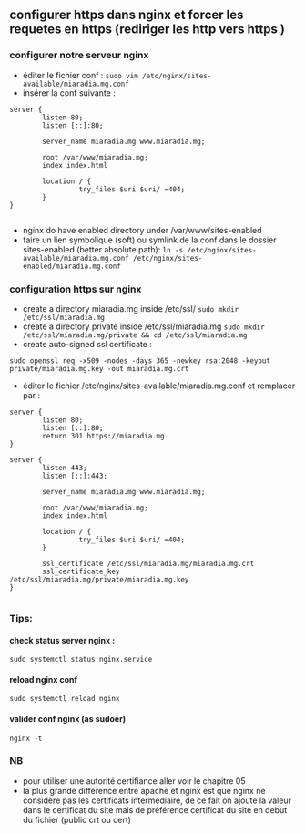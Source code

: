 ## configurer https dans nginx et forcer les requetes en https (rediriger les http vers https )

### configurer notre serveur nginx

* éditer le fichier conf :
  ```sudo vim /etc/nginx/sites-available/miaradia.mg.conf```
* insérer la conf suivante :

```
server {
        listen 80;
        listen [::]:80;
        
        server_name miaradia.mg www.miaradia.mg;
        
        root /var/www/miaradia.mg;
        index index.html
        
        location / {
                 try_files $uri $uri/ =404;
        }
}


```

* nginx do have enabled directory under /var/www/sites-enabled
* faire un lien symbolique (soft) ou symlink de la conf dans le dossier sites-enabled (better absolute path):
  ```ln -s /etc/nginx/sites-available/miaradia.mg.conf /etc/nginx/sites-enabled/miaradia.mg.conf```

### configuration https sur nginx

* create a directory miaradia.mg inside /etc/ssl/
  `sudo mkdir /etc/ssl/miaradia.mg`
* create a directory private inside /etc/ssl/miaradia.mg
  `sudo mkdir /etc/ssl/miaradia.mg/private && cd /etc/ssl/miaradia.mg`
* create auto-signed ssl certificate :

```
sudo openssl req -x509 -nodes -days 365 -newkey rsa:2048 -keyout private/miaradia.mg.key -out miaradia.mg.crt
```

* éditer le fichier /etc/nginx/sites-available/miaradia.mg.conf et remplacer par :

```
server {
        listen 80;
        listen [::]:80;
        return 301 https://miaradia.mg
}

server {
        listen 443;
        listen [::]:443;
        
        server_name miaradia.mg www.miaradia.mg;
        
        root /var/www/miaradia.mg;
        index index.html
        
        location / {
                 try_files $uri $uri/ =404;
        }
        
        ssl_certificate /etc/ssl/miaradia.mg/miaradia.mg.crt
        ssl_certificate_key /etc/ssl/miaradia.mg/private/miaradia.mg.key
}


```

### Tips:

#### check status server nginx :

```sudo systemctl status nginx.service```

#### reload nginx conf

```sudo systemctl reload nginx```

#### valider conf nginx (as sudoer)

```nginx -t```

### NB

* pour utiliser une autorité certifiance aller voir le chapitre 05
* la plus grande différence entre apache et nginx est que nginx ne considère pas les certificats intermediaire,
  de ce fait on ajoute la valeur dans le certificat du site mais de préférence certificat du site en debut du fichier (public crt ou cert)

